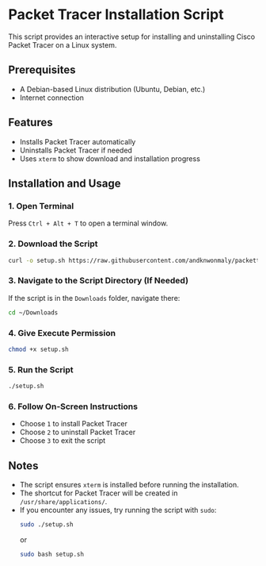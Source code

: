 # Packet Tracer Installation Script  

This script provides an interactive setup for installing and uninstalling Cisco Packet Tracer on a Linux system.  

## Prerequisites  
- A Debian-based Linux distribution (Ubuntu, Debian, etc.)  
- Internet connection  

## Features  
- Installs Packet Tracer automatically  
- Uninstalls Packet Tracer if needed  
- Uses `xterm` to show download and installation progress  

## Installation and Usage  

### 1. Open Terminal  
Press `Ctrl + Alt + T` to open a terminal window.  

### 2. Download the Script  
```sh
curl -o setup.sh https://raw.githubusercontent.com/andknwonmaly/packettracer/main/setup.sh
```

### 3. Navigate to the Script Directory (If Needed)  
If the script is in the `Downloads` folder, navigate there:  
```sh
cd ~/Downloads
```

### 4. Give Execute Permission  
```sh
chmod +x setup.sh
```

### 5. Run the Script  
```sh
./setup.sh
```

### 6. Follow On-Screen Instructions  
- Choose `1` to install Packet Tracer  
- Choose `2` to uninstall Packet Tracer  
- Choose `3` to exit the script  

## Notes  
- The script ensures `xterm` is installed before running the installation.  
- The shortcut for Packet Tracer will be created in `/usr/share/applications/`.  
- If you encounter any issues, try running the script with `sudo`:  
  ```sh
  sudo ./setup.sh
  ```
  or
  ```sh
  sudo bash setup.sh
  ```
